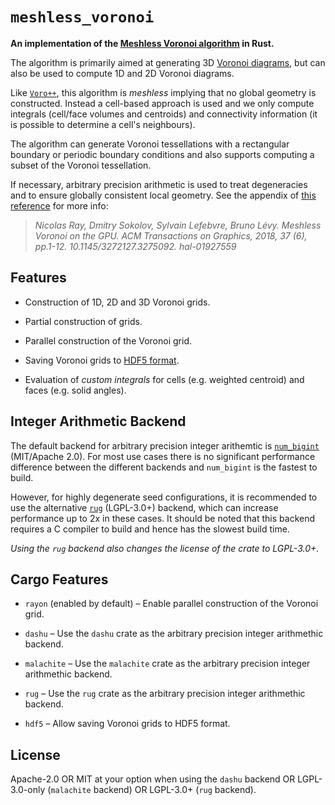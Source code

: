 # `meshless_voronoi`
<!-- cargo-rdme start -->

**An implementation of the
[Meshless Voronoi algorithm](https://hal.inria.fr/hal-01927559/file/voroGPU.pdf)
in Rust.**

The algorithm is primarily aimed at generating 3D
[Voronoi diagrams](https://en.wikipedia.org/wiki/Voronoi_diagram), but can
also be used to compute 1D and 2D Voronoi diagrams.

Like [`Voro++`](https://math.lbl.gov/voro++/), this algorithm is *meshless*
implying that no global geometry is constructed. Instead a cell-based
approach is used and we only compute integrals (cell/face volumes and
centroids) and connectivity information (it is possible to determine a
cell's neighbours).

The algorithm can generate Voronoi tessellations with a rectangular boundary
or periodic boundary conditions and also supports computing a subset of the
Voronoi tessellation.

If necessary, arbitrary precision arithmetic is used to treat degeneracies
and to ensure globally consistent local geometry. See the appendix of [this
reference](https://hal.inria.fr/hal-01927559/file/voroGPU.pdf) for more
info:

> <cite>Nicolas Ray, Dmitry Sokolov, Sylvain Lefebvre, Bruno Lévy. Meshless
> Voronoi on the GPU. ACM Transactions on Graphics, 2018, 37 (6), pp.1-12.
> 10.1145/3272127.3275092. hal-01927559</cite>

## Features

- Construction of 1D, 2D and 3D Voronoi grids.

- Partial construction of grids.

- Parallel construction of the Voronoi grid.

- Saving Voronoi grids to [HDF5 format](https://en.wikipedia.org/wiki/Hierarchical_Data_Format#HDF5).

- Evaluation of *custom integrals* for cells (e.g. weighted centroid) and
  faces (e.g. solid angles).

## Integer Arithmetic Backend

The default backend for arbitrary precision integer arithemtic is 
[`num_bigint`](https://crates.io/crates/num-bigint) (MIT/Apache 2.0).
For most use cases there is no significant performance difference between the different 
backends and `num_bigint` is the fastest to build.

However, for highly degenerate seed configurations, it is recommended to use the alternative 
[`rug`](https://crates.io/crates/rug) (LGPL-3.0+) backend, which can increase performance 
up to 2x in these cases.
It should be noted that this backend requires a C compiler to build and hence has the slowest build time.

*Using the `rug` backend also changes the license of the crate to LGPL-3.0+.*

## Cargo Features

<!-- cargo-rdme end -->
- `rayon` (enabled by default) – Enable parallel construction of the Voronoi
  grid.

- `dashu` – Use the `dashu` crate as the arbitrary precision integer arithmethic backend.

- `malachite` – Use the `malachite` crate as the arbitrary precision integer arithmethic backend.

- `rug` – Use the `rug` crate as the arbitrary precision integer arithmethic backend.

- `hdf5` – Allow saving Voronoi grids to HDF5 format.

## License

Apache-2.0 OR MIT at your option when using the `dashu` backend OR LGPL-3.0-only
(`malachite` backend) OR LGPL-3.0+ (`rug` backend).
